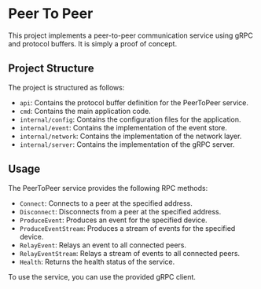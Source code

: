 # Peer To Peer

This project implements a peer-to-peer communication service using gRPC and protocol buffers. It is simply a proof of concept.

## Project Structure

The project is structured as follows:

- `api`: Contains the protocol buffer definition for the PeerToPeer service.
- `cmd`: Contains the main application code.
- `internal/config`: Contains the configuration files for the application.
- `internal/event`: Contains the implementation of the event store.
- `internal/network`: Contains the implementation of the network layer.
- `internal/server`: Contains the implementation of the gRPC server.

## Usage

The PeerToPeer service provides the following RPC methods:

- `Connect`: Connects to a peer at the specified address.
- `Disconnect`: Disconnects from a peer at the specified address.
- `ProduceEvent`: Produces an event for the specified device.
- `ProduceEventStream`: Produces a stream of events for the specified device.
- `RelayEvent`: Relays an event to all connected peers.
- `RelayEventStream`: Relays a stream of events to all connected peers.
- `Health`: Returns the health status of the service.

To use the service, you can use the provided gRPC client.
